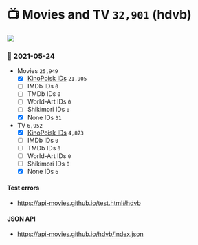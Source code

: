 # :tv: Movies and TV `32,901` (hdvb)

<a href="https://API-Movies.github.io"><img src="https://API-Movies.github.io/banner.png?cache"></a>

### :date: 2021-05-24
- Movies `25,949`
  - [x] <a href="https://API-Movies.github.io/hdvb/movie_kinopoisk_ids.json">KinoPoisk IDs</a> `21,905`
  - [ ] IMDb IDs `0`
  - [ ] TMDb IDs `0`
  - [ ] World-Art IDs `0`
  - [ ] Shikimori IDs `0`
  - [x] None IDs `31`
- TV `6,952`
  - [x] <a href="https://API-Movies.github.io/hdvb/tv_kinopoisk_ids.json">KinoPoisk IDs</a> `4,873`
  - [ ] IMDb IDs `0`
  - [ ] TMDb IDs `0`
  - [ ] World-Art IDs `0`
  - [ ] Shikimori IDs `0`
  - [x] None IDs `6`
#### Test errors
- <a href='https://api-movies.github.io/test.html#hdvb'>https://api-movies.github.io/test.html#hdvb</a>
#### JSON API
- <a href='https://api-movies.github.io/hdvb/index.json'>https://api-movies.github.io/hdvb/index.json</a>
